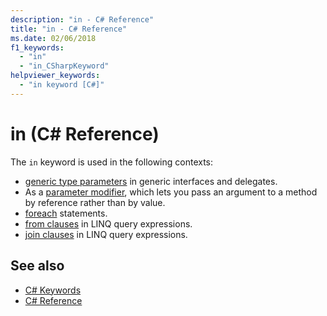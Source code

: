 ```yaml
---
description: "in - C# Reference"
title: "in - C# Reference"
ms.date: 02/06/2018
f1_keywords: 
  - "in"
  - "in_CSharpKeyword"
helpviewer_keywords: 
  - "in keyword [C#]"
---
```


# in (C# Reference)

The `in` keyword is used in the following contexts:  
  
- [generic type parameters](in-generic-modifier.md) in generic interfaces and delegates.
- As a [parameter modifier](in-parameter-modifier.md), which lets you pass an argument to a method by reference rather than by value.
- [foreach](foreach-in.md) statements.
- [from clauses](from-clause.md) in LINQ query expressions.
- [join clauses](join-clause.md) in LINQ query expressions.
  
## See also

- [C# Keywords](index.md)
- [C# Reference](../index.md)
